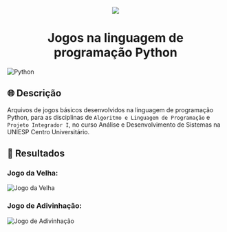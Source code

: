 <p align="center">
  <img src="https://raw.githubusercontent.com/abrahamcalf/programming-languages-logos/master/src/python/python_256x256.png">
  <h1 align="center">Jogos na linguagem de programação Python</h1>
</p>

![Python](https://img.shields.io/badge/python-3670A0?style=for-the-badge&logo=python&logoColor=ffdd54)

## 🌐 Descrição

Arquivos de jogos básicos desenvolvidos na linguagem de programação Python, para as disciplinas de `Algoritmo e Linguagem de Programação` e `Projeto Integrador I`, no curso Análise e Desenvolvimento de Sistemas na UNIESP Centro Universitário.

## 🏁 Resultados

### Jogo da Velha:

![Jogo da Velha](https://github.com/YannMartins/pythonJogos/assets/102706324/4f90703d-afe1-4d11-abf3-1cdd04a2941e)

### Jogo de Adivinhação:

![Jogo de Adivinhação](https://github.com/YannMartins/pythonJogos/assets/102706324/8d3fca00-c33a-4a5a-945d-5078b1dd189e)
